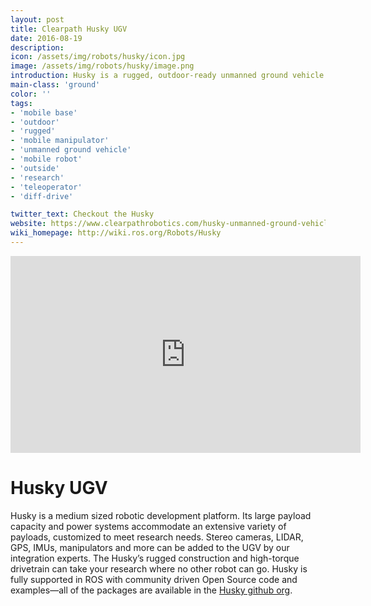 ```yaml
---
layout: post
title: Clearpath Husky UGV
date: 2016-08-19
description:
icon: /assets/img/robots/husky/icon.jpg
image: /assets/img/robots/husky/image.png
introduction: Husky is a rugged, outdoor-ready unmanned ground vehicle (UGV), suitable for research and rapid prototyping applications. 
main-class: 'ground'
color: ''
tags:
- 'mobile base'
- 'outdoor'
- 'rugged'
- 'mobile manipulator'
- 'unmanned ground vehicle'
- 'mobile robot'
- 'outside'
- 'research'
- 'teleoperator'
- 'diff-drive'

twitter_text: Checkout the Husky
website: https://www.clearpathrobotics.com/husky-unmanned-ground-vehicle-robot/
wiki_homepage: http://wiki.ros.org/Robots/Husky
---
```

<iframe width="560" height="315" src="https://www.youtube.com/embed/XRYusHTtaN0" frameborder="0" allowfullscreen></iframe>

# Husky UGV

Husky is a medium sized robotic development platform. Its large payload capacity and power systems accommodate an extensive variety of payloads, customized to meet research needs. Stereo cameras, LIDAR, GPS, IMUs, manipulators and more can be added to the UGV by our integration experts. The Husky’s rugged construction and high-torque drivetrain can take your research where no other robot can go. Husky is fully supported in ROS with community driven Open Source code and examples—all of the packages are available in the [Husky github org](https://github.com/husky).
